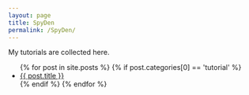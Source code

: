 ```yaml
---
layout: page
title: SpyDen
permalink: /SpyDen/
---
```


My tutorials are collected here.  

<ul>
  {% for post in site.posts %}
    {% if post.categories[0] == 'tutorial' %}
      <li>
        <a href="{{ post.url }}">{{ post.title }}</a>
      </li>
    {% endif %}
  {% endfor %}
</ul>